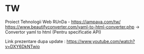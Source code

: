 # TW

Proiect Tehnologii Web RUnDa - https://iampava.com/tw/ 
https://www.beautifyconverter.com/yaml-to-html-converter.php -> Convertor yaml to html (Pentru specificatie API)

Link prezentare dupa update : https://www.youtube.com/watch?v=DXY6DkNTwio
